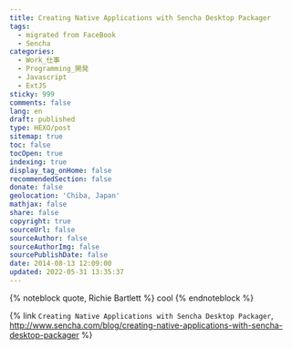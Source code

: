 ```yaml
---
title: Creating Native Applications with Sencha Desktop Packager
tags:
  - migrated from FaceBook
  - Sencha
categories:
  - Work_仕事
  - Programming_開発
  - Javascript
  - ExtJS
sticky: 999
comments: false
lang: en
draft: published
type: HEXO/post
sitemap: true
toc: false
tocOpen: true
indexing: true
display_tag_onHome: false
recommendedSection: false
donate: false
geolocation: 'Chiba, Japan'
mathjax: false
share: false
copyright: true
sourceUrl: false
sourceAuthor: false
sourceAuthorImg: false
sourcePublishDate: false
date: 2014-08-13 12:09:00
updated: 2022-05-31 13:35:37
---
```

{% noteblock quote, Richie Bartlett %}
cool
{% endnoteblock %}

{% link `Creating Native Applications with Sencha Desktop Packager`, http://www.sencha.com/blog/creating-native-applications-with-sencha-desktop-packager %}